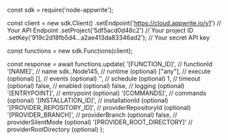 const sdk = require('node-appwrite');

const client = new sdk.Client()
    .setEndpoint('https://cloud.appwrite.io/v1') // Your API Endpoint
    .setProject('5df5acd0d48c2') // Your project ID
    .setKey('919c2d18fb5d4...a2ae413da83346ad2'); // Your secret API key

const functions = new sdk.Functions(client);

const response = await functions.update(
    '[FUNCTION_ID]', // functionId
    '[NAME]', // name
    sdk..Node145, // runtime (optional)
    ["any"], // execute (optional)
    [], // events (optional)
    '', // schedule (optional)
    1, // timeout (optional)
    false, // enabled (optional)
    false, // logging (optional)
    '[ENTRYPOINT]', // entrypoint (optional)
    '[COMMANDS]', // commands (optional)
    '[INSTALLATION_ID]', // installationId (optional)
    '[PROVIDER_REPOSITORY_ID]', // providerRepositoryId (optional)
    '[PROVIDER_BRANCH]', // providerBranch (optional)
    false, // providerSilentMode (optional)
    '[PROVIDER_ROOT_DIRECTORY]' // providerRootDirectory (optional)
);
